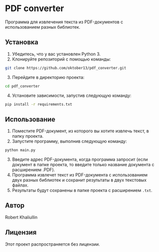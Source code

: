 # PDF converter

Программа для извлечения текста из PDF-документов с использованием разных библиотек.

## Установка

1. Убедитесь, что у вас установлен Python 3.
2. Клонируйте репозиторий с помощью команды:

```sh
git clone https://github.com/oktober13/pdf_converter.git
```

3. Перейдите в директорию проекта:

```sh
cd pdf_converter
```

4. Установите зависимости, запустив следующую команду:

```sh
pip install -r requirements.txt
```

## Использование

1. Поместите PDF-документ, из которого вы хотите извлечь текст, в папку проекта.
2. Запустите программу, выполнив следующую команду:

```sh
python main.py
```

3. Введите адрес PDF-документа, когда программа запросит (если документ в папке проекта, то введите только название документа с расширением .PDF).
4. Программа извлечет текст из PDF-документа с использованием двух разных библиотек и сохранит результаты в двух текстовых файлах.
5. Результаты будут сохранены в папке проекта с расширением `.txt`.

## Автор

Robert Khaliullin

## Лицензия

Этот проект распространяется без лицензии.
